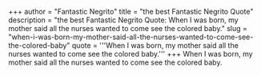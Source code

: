 +++
author = "Fantastic Negrito"
title = "the best Fantastic Negrito Quote"
description = "the best Fantastic Negrito Quote: When I was born, my mother said all the nurses wanted to come see the colored baby."
slug = "when-i-was-born-my-mother-said-all-the-nurses-wanted-to-come-see-the-colored-baby"
quote = '''When I was born, my mother said all the nurses wanted to come see the colored baby.'''
+++
When I was born, my mother said all the nurses wanted to come see the colored baby.
